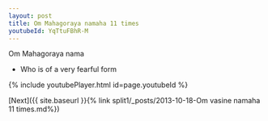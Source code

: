 ```yaml
---
layout: post
title: Om Mahagoraya namaha 11 times
youtubeId: YqTtuFBhR-M
---
```

 
 
Om Mahagoraya nama 
 
 -  Who is of a very fearful form 
 
  
 
  
 
 
 
 
 
 


{% include youtubePlayer.html id=page.youtubeId %}
 
[Next]({{ site.baseurl }}{% link  split1/_posts/2013-10-18-Om vasine namaha 11 times.md%})
 
